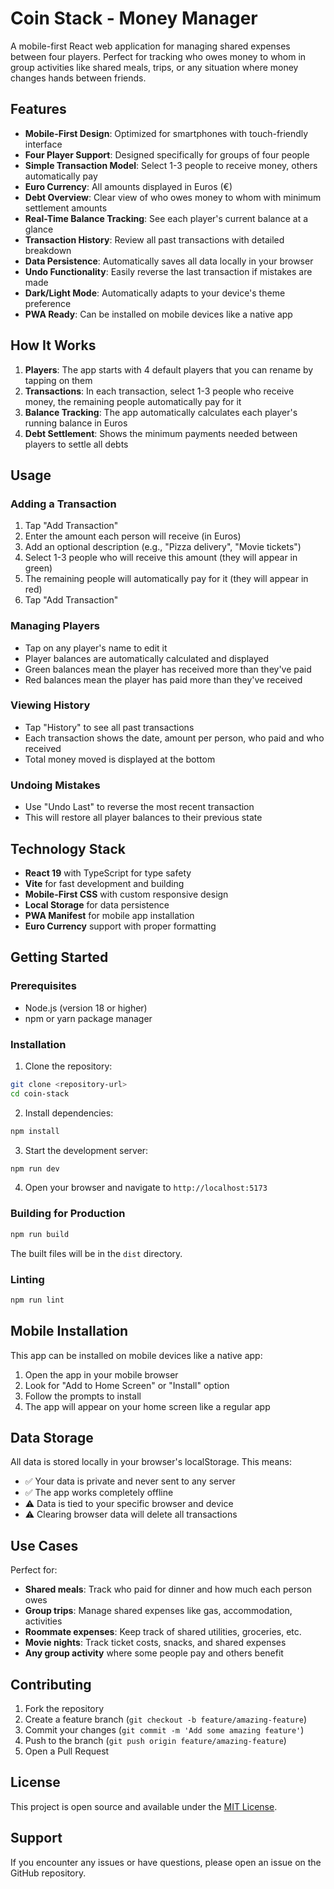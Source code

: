 # Coin Stack - Money Manager

A mobile-first React web application for managing shared expenses between four players. Perfect for tracking who owes money to whom in group activities like shared meals, trips, or any situation where money changes hands between friends.

## Features

- **Mobile-First Design**: Optimized for smartphones with touch-friendly interface
- **Four Player Support**: Designed specifically for groups of four people
- **Simple Transaction Model**: Select 1-3 people to receive money, others automatically pay
- **Euro Currency**: All amounts displayed in Euros (€)
- **Debt Overview**: Clear view of who owes money to whom with minimum settlement amounts
- **Real-Time Balance Tracking**: See each player's current balance at a glance
- **Transaction History**: Review all past transactions with detailed breakdown
- **Data Persistence**: Automatically saves all data locally in your browser
- **Undo Functionality**: Easily reverse the last transaction if mistakes are made
- **Dark/Light Mode**: Automatically adapts to your device's theme preference
- **PWA Ready**: Can be installed on mobile devices like a native app

## How It Works

1. **Players**: The app starts with 4 default players that you can rename by tapping on them
2. **Transactions**: In each transaction, select 1-3 people who receive money, the remaining people automatically pay for it
3. **Balance Tracking**: The app automatically calculates each player's running balance in Euros
4. **Debt Settlement**: Shows the minimum payments needed between players to settle all debts

## Usage

### Adding a Transaction

1. Tap "Add Transaction"
2. Enter the amount each person will receive (in Euros)
3. Add an optional description (e.g., "Pizza delivery", "Movie tickets")
4. Select 1-3 people who will receive this amount (they will appear in green)
5. The remaining people will automatically pay for it (they will appear in red)
6. Tap "Add Transaction"

### Managing Players

- Tap on any player's name to edit it
- Player balances are automatically calculated and displayed
- Green balances mean the player has received more than they've paid
- Red balances mean the player has paid more than they've received

### Viewing History

- Tap "History" to see all past transactions
- Each transaction shows the date, amount per person, who paid and who received
- Total money moved is displayed at the bottom

### Undoing Mistakes

- Use "Undo Last" to reverse the most recent transaction
- This will restore all player balances to their previous state

## Technology Stack

- **React 19** with TypeScript for type safety
- **Vite** for fast development and building
- **Mobile-First CSS** with custom responsive design
- **Local Storage** for data persistence
- **PWA Manifest** for mobile app installation
- **Euro Currency** support with proper formatting

## Getting Started

### Prerequisites

- Node.js (version 18 or higher)
- npm or yarn package manager

### Installation

1. Clone the repository:

```bash
git clone <repository-url>
cd coin-stack
```

2. Install dependencies:

```bash
npm install
```

3. Start the development server:

```bash
npm run dev
```

4. Open your browser and navigate to `http://localhost:5173`

### Building for Production

```bash
npm run build
```

The built files will be in the `dist` directory.

### Linting

```bash
npm run lint
```

## Mobile Installation

This app can be installed on mobile devices like a native app:

1. Open the app in your mobile browser
2. Look for "Add to Home Screen" or "Install" option
3. Follow the prompts to install
4. The app will appear on your home screen like a regular app

## Data Storage

All data is stored locally in your browser's localStorage. This means:

- ✅ Your data is private and never sent to any server
- ✅ The app works completely offline
- ⚠️ Data is tied to your specific browser and device
- ⚠️ Clearing browser data will delete all transactions

## Use Cases

Perfect for:

- **Shared meals**: Track who paid for dinner and how much each person owes
- **Group trips**: Manage shared expenses like gas, accommodation, activities
- **Roommate expenses**: Keep track of shared utilities, groceries, etc.
- **Movie nights**: Track ticket costs, snacks, and shared expenses
- **Any group activity** where some people pay and others benefit

## Contributing

1. Fork the repository
2. Create a feature branch (`git checkout -b feature/amazing-feature`)
3. Commit your changes (`git commit -m 'Add some amazing feature'`)
4. Push to the branch (`git push origin feature/amazing-feature`)
5. Open a Pull Request

## License

This project is open source and available under the [MIT License](LICENSE).

## Support

If you encounter any issues or have questions, please open an issue on the GitHub repository.
